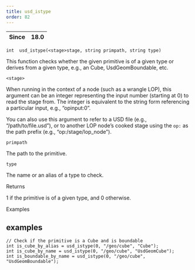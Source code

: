 ```yaml
---
title: usd_istype
order: 82
---
```

| Since | 18.0 |
| --- | --- |

`int  usd_istype(<stage>stage, string primpath, string type)`

This function checks whether the given primitive is of a given type or derives
from a given type, e.g., an Cube, UsdGeomBoundable, etc.

`<stage>`

When running in the context of a node (such as a wrangle LOP), this argument can be an integer representing the input number (starting at 0) to read the stage from. The integer is equivalent to the string form referencing a particular input, e.g., “opinput:0”.

You can also use this argument to refer to a USD file (e.g., “/path/to/file.usd”), or to another LOP node’s cooked stage using the `op:` as the path prefix (e.g., “op:/stage/lop_node”).

`primpath`

The path to the primitive.

`type`

The name or an alias of a type to check.

Returns

1 if the primitive is of a given type, and 0 otherwise.

Examples

## examples

```vex
// Check if the primitive is a Cube and is boundable
int is_cube_by_alias = usd_istype(0, "/geo/cube", "Cube");
int is_cube_by_name = usd_istype(0, "/geo/cube", "UsdGeomCube");
int is_boundable_by_name = usd_istype(0, "/geo/cube", "UsdGeomBoundable");

```
